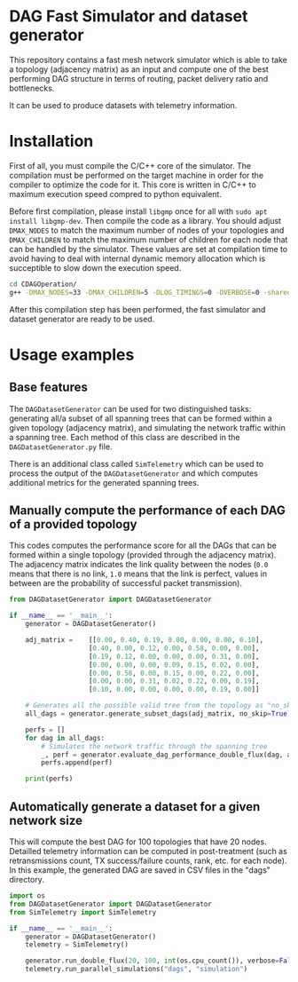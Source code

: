 # DAG Fast Simulator and dataset generator

This repository contains a fast mesh network simulator which is able to take a topology (adjacency matrix) as an input and compute one of the best performing DAG structure  in terms of routing, packet delivery ratio and bottlenecks.

It can be used to produce datasets with telemetry information.

# Installation

First of all, you must compile the C/C++ core of the simulator. The compilation must be performed on the target machine in order for the compiler to optimize the code for it. This core is written in C/C++ to maximum execution speed compred to python equivalent.

Before first compilation, please install `libgmp` once for all with `sudo apt install libgmp-dev`. Then compile the code as a library. You should adjust `DMAX_NODES` to match the maximum number of nodes of your topologies and `DMAX_CHILDREN` to match the maximum number of children for each node that can be handled by the simulator. These values are set at compilation time to avoid having to deal with internal dynamic memory allocation which is succeptible to slow down the execution speed.

```bash
cd CDAGOperation/
g++ -DMAX_NODES=33 -DMAX_CHILDREN=5 -DLOG_TIMINGS=0 -DVERBOSE=0 -shared -o libCDAGOperation.so -fPIC -Ofast -flto CDAGOperation.cpp  -lgmp
```

After this compilation step has been performed, the fast simulator and dataset generator are ready to be used.

# Usage examples
## Base features

The `DAGDatasetGenerator` can be used for two distinguished tasks: generating all/a subset of all spanning trees that can be formed within a given topology (adjacency matrix), and simulating the network traffic within a spanning tree. Each method of this class are described in the `DAGDatasetGenerator.py` file.

There is an additional class called `SimTelemetry` which can be used to process the output of the `DAGDatasetGenerator` and which computes additional metrics for the generated spanning trees.

## Manually compute the performance of each DAG of a provided topology

This codes computes the performance score for all the DAGs that can be formed within a single topology (provided through the adjacency matrix).
The adjacency matrix indicates the link quality between the nodes (`0.0` means that there is no link, `1.0` means that the link is perfect, values in between are the probability of successful packet transmission).

```python
from DAGDatasetGenerator import DAGDatasetGenerator

if __name__ == '__main__':
    generator = DAGDatasetGenerator()

    adj_matrix =    [[0.00, 0.40, 0.19, 0.00, 0.00, 0.00, 0.10],
                    [0.40, 0.00, 0.12, 0.00, 0.58, 0.00, 0.00],
                    [0.19, 0.12, 0.00, 0.00, 0.00, 0.31, 0.00],
                    [0.00, 0.00, 0.00, 0.09, 0.15, 0.02, 0.00],
                    [0.00, 0.58, 0.00, 0.15, 0.00, 0.22, 0.00],
                    [0.00, 0.00, 0.31, 0.02, 0.22, 0.00, 0.19],
                    [0.10, 0.00, 0.00, 0.00, 0.00, 0.19, 0.00]]

    # Generates all the possible valid tree from the topology as "no_skip" is set to True
    all_dags = generator.generate_subset_dags(adj_matrix, no_skip=True)

    perfs = []
    for dag in all_dags:
        # Simulates the network traffic through the spanning tree
        _, perf = generator.evaluate_dag_performance_double_flux(dag, adj_matrix, epoch_len=3)
        perfs.append(perf)

    print(perfs)
```

## Automatically generate a dataset for a given network size

This will compute the best DAG for 100 topologies that have 20 nodes. Detailled telemetry information can be computed in post-treatment (such as retransmissions count, TX success/failure counts, rank, etc. for each node).
In this example, the generated DAG are saved in CSV files in the "dags" directory.

```python
import os
from DAGDatasetGenerator import DAGDatasetGenerator
from SimTelemetry import SimTelemetry

if __name__ == '__main__':
    generator = DAGDatasetGenerator()
    telemetry = SimTelemetry()

    generator.run_double_flux(20, 100, int(os.cpu_count()), verbose=False, dags_folder_path="dags")
    telemetry.run_parallel_simulations("dags", "simulation")
```

